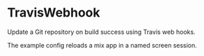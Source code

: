 # TravisWebhook

Update a Git repository on build success using Travis web hooks.

The example config reloads a mix app in a named screen session.
